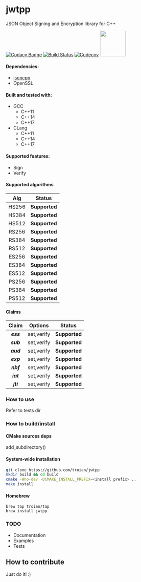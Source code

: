 # jwtpp
JSON Object Signing and Encryption library for C++

[![Codacy Badge](https://api.codacy.com/project/badge/Grade/da9665fd01ba4c759cef755d1ff03d2c)](https://www.codacy.com/app/troian/jwtpp?utm_source=github.com&utm_medium=referral&utm_content=troian/jwtpp&utm_campaign=badger)
[![Build Status](https://travis-ci.com/troian/jwtpp.svg?branch=master)](https://travis-ci.com/troian/jwtpp)
[![Codecov](https://codecov.io/gh/troian/jwtpp/branch/master/graph/badge.svg)](https://codecov.io/gh/troian/jwtpp)
<a href="https://jwt.io"> <img src="https://jwt.io/img/badge-compatible.svg?sanitize=true" width="80"/></a>

#### Dependencies:
  - [jsoncpp](https://github.com/open-source-parsers/jsoncpp)
  - OpenSSL

#### Built and tested with:
  - GCC
    - C++11
    - С++14
    - С++17
  - СLang
    - C++11
    - С++14
    - С++17

#### Supported features:
  - Sign
  - Verify

#### Supported algorithms
|Alg|Status|
|:---:|:------:|
| HS256 | **Supported** |
| HS384 | **Supported** |
| HS512 | **Supported** |
| RS256 | **Supported** |
| RS384 | **Supported** |
| RS512 | **Supported** |
| ES256 | **Supported** |
| ES384 | **Supported** |
| ES512 | **Supported** |
| PS256 | **Supported** |
| PS384 | **Supported** |
| PS512 | **Supported** |

#### Claims
|Claim|Options|Status|
|:---:|:---:|:----:|
|**_ess_**|set,verify| **Supported** 
|**_sub_**|set,verify| **Supported** 
|**_aud_**|set,verify| **Supported** 
|**_exp_**|set,verify| **Supported** 
|**_nbf_**|set,verify| **Supported** 
|**_iat_**|set,verify| **Supported** 
|**_jti_**|set,verify| **Supported** 

### How to use
Refer to tests dir

### How to build/install
#### CMake sources deps
add_subdirectory(<path to>)
#### System-wide installation
```bash
git clone https://github.com/troian/jwtpp
mkdir build && cd build
cmake -Wno-dev -DCMAKE_INSTALL_PREFIX=<install prefix> ..
make install
```
#### Homebrew
```
brew tap troian/tap
brew install jwtpp
```

### TODO
- Documentation
- Examples
- Tests

## How to contribute
Just do it! :)
